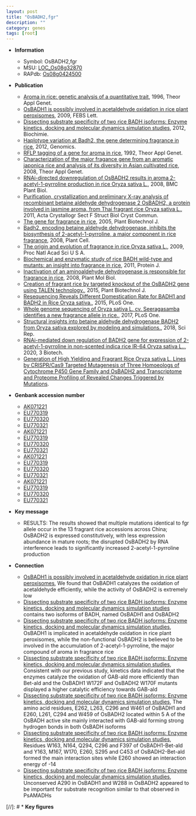 ```yaml
---
layout: post
title: "OsBADH2,fgr"
description: ""
category: genes
tags: [root]
---
```


* **Information**  
    + Symbol: OsBADH2,fgr  
    + MSU: [LOC_Os08g32870](http://rice.plantbiology.msu.edu/cgi-bin/ORF_infopage.cgi?orf=LOC_Os08g32870)  
    + RAPdb: [Os08g0424500](http://rapdb.dna.affrc.go.jp/viewer/gbrowse_details/irgsp1?name=Os08g0424500)  

* **Publication**  
    + [Aroma in rice: genetic analysis of a quantitative trait](http://www.ncbi.nlm.nih.gov/pubmed?term=Aroma+in+rice:+genetic+analysis+of+a+quantitative+trait%5BTitle%5D), 1996, Theor Appl Genet.
    + [OsBADH1 is possibly involved in acetaldehyde oxidation in rice plant peroxisomes](http://www.ncbi.nlm.nih.gov/pubmed?term=OsBADH1+is+possibly+involved+in+acetaldehyde+oxidation+in+rice+plant+peroxisomes%5BTitle%5D), 2009, FEBS Lett.
    + [Dissecting substrate specificity of two rice BADH isoforms: Enzyme kinetics, docking and molecular dynamics simulation studies](http://www.ncbi.nlm.nih.gov/pubmed?term=Dissecting+substrate+specificity+of+two+rice+BADH+isoforms:+Enzyme+kinetics,+docking+and+molecular+dynamics+simulation+studies%5BTitle%5D), 2012, Biochimie.
    + [Haplotype variation at Badh2, the gene determining fragrance in rice](http://www.ncbi.nlm.nih.gov/pubmed?term=Haplotype+variation+at+Badh2,+the+gene+determining+fragrance+in+rice%5BTitle%5D), 2012, Genomics.
    + [RFLP tagging of a gene for aroma in rice](http://www.ncbi.nlm.nih.gov/pubmed?term=RFLP+tagging+of+a+gene+for+aroma+in+rice%5BTitle%5D), 1992, Theor Appl Genet.
    + [Characterization of the major fragance gene from an aromatic japonica rice and analysis of its diversity in Asian cultivated rice](http://www.ncbi.nlm.nih.gov/pubmed?term=Characterization+of+the+major+fragance+gene+from+an+aromatic+japonica+rice+and+analysis+of+its+diversity+in+Asian+cultivated+rice%5BTitle%5D), 2008, Theor Appl Genet.
    + [RNAi-directed downregulation of OsBADH2 results in aroma 2-acetyl-1-pyrroline production in rice Oryza sativa L.](http://www.ncbi.nlm.nih.gov/pubmed?term=RNAi-directed+downregulation+of+OsBADH2+results+in+aroma+2-acetyl-1-pyrroline+production+in+rice+Oryza+sativa+L.%5BTitle%5D), 2008, BMC Plant Biol.
    + [Purification, crystallization and preliminary X-ray analysis of recombinant betaine aldehyde dehydrogenase 2 OsBADH2, a protein involved in jasmine aroma, from Thai fragrant rice Oryza sativa L.](http://www.ncbi.nlm.nih.gov/pubmed?term=Purification,+crystallization+and+preliminary+X-ray+analysis+of+recombinant+betaine+aldehyde+dehydrogenase+2+OsBADH2,+a+protein+involved+in+jasmine+aroma,+from+Thai+fragrant+rice+Oryza+sativa+L.%5BTitle%5D), 2011, Acta Crystallogr Sect F Struct Biol Cryst Commun.
    + [The gene for fragrance in rice](http://www.ncbi.nlm.nih.gov/pubmed?term=The+gene+for+fragrance+in+rice%5BTitle%5D), 2005, Plant Biotechnol J.
    + [Badh2, encoding betaine aldehyde dehydrogenase, inhibits the biosynthesis of 2-acetyl-1-pyrroline, a major component in rice fragrance](http://www.ncbi.nlm.nih.gov/pubmed?term=Badh2,+encoding+betaine+aldehyde+dehydrogenase,+inhibits+the+biosynthesis+of+2-acetyl-1-pyrroline,+a+major+component+in+rice+fragrance%5BTitle%5D), 2008, Plant Cell.
    + [The origin and evolution of fragrance in rice Oryza sativa L.](http://www.ncbi.nlm.nih.gov/pubmed?term=The+origin+and+evolution+of+fragrance+in+rice+Oryza+sativa+L.%5BTitle%5D), 2009, Proc Natl Acad Sci U S A.
    + [Biochemical and enzymatic study of rice BADH wild-type and mutants: an insight into fragrance in rice](http://www.ncbi.nlm.nih.gov/pubmed?term=Biochemical+and+enzymatic+study+of+rice+BADH+wild-type+and+mutants:+an+insight+into+fragrance+in+rice%5BTitle%5D), 2011, Protein J.
    + [Inactivation of an aminoaldehyde dehydrogenase is responsible for fragrance in rice](http://www.ncbi.nlm.nih.gov/pubmed?term=Inactivation+of+an+aminoaldehyde+dehydrogenase+is+responsible+for+fragrance+in+rice%5BTitle%5D), 2008, Plant Mol Biol.
    + [Creation of fragrant rice by targeted knockout of the OsBADH2 gene using TALEN technology.](http://www.ncbi.nlm.nih.gov/pubmed?term=Creation+of+fragrant+rice+by+targeted+knockout+of+the+OsBADH2+gene+using+TALEN+technology.%5BTitle%5D), 2015, Plant Biotechnol J.
    + [Resequencing Reveals Different Domestication Rate for BADH1 and BADH2 in Rice Oryza sativa.](http://www.ncbi.nlm.nih.gov/pubmed?term=Resequencing+Reveals+Different+Domestication+Rate+for+BADH1+and+BADH2+in+Rice+Oryza+sativa.%5BTitle%5D), 2015, PLoS One.
    + [Whole genome sequencing of Oryza sativa L. cv. Seeragasamba identifies a new fragrance allele in rice.](http://www.ncbi.nlm.nih.gov/pubmed?term=Whole+genome+sequencing+of+Oryza+sativa+L.+cv.+Seeragasamba+identifies+a+new+fragrance+allele+in+rice.%5BTitle%5D), 2017, PLoS One.
    + [Structural insights into betaine aldehyde dehydrogenase BADH2 from Oryza sativa explored by modeling and simulations.](http://www.ncbi.nlm.nih.gov/pubmed?term=Structural+insights+into+betaine+aldehyde+dehydrogenase+BADH2+from+Oryza+sativa+explored+by+modeling+and+simulations.%5BTitle%5D), 2018, Sci Rep.
    + [RNAi-mediated down regulation of BADH2 gene for expression of 2-acetyl-1-pyrroline in non-scented indica rice IR-64 Oryza sativa L..](http://www.ncbi.nlm.nih.gov/pubmed?term=RNAi-mediated+down+regulation+of+BADH2+gene+for+expression+of+2-acetyl-1-pyrroline+in+non-scented+indica+rice+IR-64+Oryza+sativa+L..%5BTitle%5D), 2020, 3 Biotech.
    + [Generation of High Yielding and Fragrant Rice  Oryza sativa L. Lines by CRISPR/Cas9 Targeted Mutagenesis of Three Homoeologs of Cytochrome P450 Gene Family and OsBADH2 and Transcriptome and Proteome Profiling of Revealed Changes Triggered by Mutations](Basel).

* **Genbank accession number**  
    + [AK071221](http://www.ncbi.nlm.nih.gov/nuccore/AK071221)
    + [EU770319](http://www.ncbi.nlm.nih.gov/nuccore/EU770319)
    + [EU770320](http://www.ncbi.nlm.nih.gov/nuccore/EU770320)
    + [EU770321](http://www.ncbi.nlm.nih.gov/nuccore/EU770321)
    + [AK071221](http://www.ncbi.nlm.nih.gov/nuccore/AK071221)
    + [EU770319](http://www.ncbi.nlm.nih.gov/nuccore/EU770319)
    + [EU770320](http://www.ncbi.nlm.nih.gov/nuccore/EU770320)
    + [EU770321](http://www.ncbi.nlm.nih.gov/nuccore/EU770321)
    + [AK071221](http://www.ncbi.nlm.nih.gov/nuccore/AK071221)
    + [EU770319](http://www.ncbi.nlm.nih.gov/nuccore/EU770319)
    + [EU770320](http://www.ncbi.nlm.nih.gov/nuccore/EU770320)
    + [EU770321](http://www.ncbi.nlm.nih.gov/nuccore/EU770321)
    + [AK071221](http://www.ncbi.nlm.nih.gov/nuccore/AK071221)
    + [EU770319](http://www.ncbi.nlm.nih.gov/nuccore/EU770319)
    + [EU770320](http://www.ncbi.nlm.nih.gov/nuccore/EU770320)
    + [EU770321](http://www.ncbi.nlm.nih.gov/nuccore/EU770321)

* **Key message**  
    + RESULTS: The results showed that multiple mutations identical to fgr allele occur in the 13 fragrant rice accessions across China; OsBADH2 is expressed constitutively, with less expression abundance in mature roots; the disrupted OsBADH2 by RNA interference leads to significantly increased 2-acetyl-1-pyrroline production

* **Connection**  
    + [OsBADH1 is possibly involved in acetaldehyde oxidation in rice plant peroxisomes](http://www.ncbi.nlm.nih.gov/pubmed?term=OsBADH1+is+possibly+involved+in+acetaldehyde+oxidation+in+rice+plant+peroxisomes%5BTitle%5D), We found that OsBADH1 catalyzes the oxidation of acetaldehyde efficiently, while the activity of OsBADH2 is extremely low
    + [Dissecting substrate specificity of two rice BADH isoforms: Enzyme kinetics, docking and molecular dynamics simulation studies](Oryza+sativa) contains two isoforms of BADH, named OsBADH1 and OsBADH2
    + [Dissecting substrate specificity of two rice BADH isoforms: Enzyme kinetics, docking and molecular dynamics simulation studies](http://www.ncbi.nlm.nih.gov/pubmed?term=Dissecting+substrate+specificity+of+two+rice+BADH+isoforms:+Enzyme+kinetics,+docking+and+molecular+dynamics+simulation+studies%5BTitle%5D), OsBADH1 is implicated in acetaldehyde oxidation in rice plant peroxisomes, while the non-functional OsBADH2 is believed to be involved in the accumulation of 2-acetyl-1-pyrroline, the major compound of aroma in fragrance rice
    + [Dissecting substrate specificity of two rice BADH isoforms: Enzyme kinetics, docking and molecular dynamics simulation studies](http://www.ncbi.nlm.nih.gov/pubmed?term=Dissecting+substrate+specificity+of+two+rice+BADH+isoforms:+Enzyme+kinetics,+docking+and+molecular+dynamics+simulation+studies%5BTitle%5D), Consistent with our previous study, kinetics data indicated that the enzymes catalyze the oxidation of GAB-ald more efficiently than Bet-ald and the OsBADH1 W172F and OsBADH2 W170F mutants displayed a higher catalytic efficiency towards GAB-ald
    + [Dissecting substrate specificity of two rice BADH isoforms: Enzyme kinetics, docking and molecular dynamics simulation studies](http://www.ncbi.nlm.nih.gov/pubmed?term=Dissecting+substrate+specificity+of+two+rice+BADH+isoforms:+Enzyme+kinetics,+docking+and+molecular+dynamics+simulation+studies%5BTitle%5D), The amino acid residues, E262, L263, C296 and W461 of OsBADH1 and E260, L261, C294 and W459 of OsBADH2 located within 5 A of the OsBADH active site mainly interacted with GAB-ald forming strong hydrogen bonds in both OsBADH isoforms
    + [Dissecting substrate specificity of two rice BADH isoforms: Enzyme kinetics, docking and molecular dynamics simulation studies](http://www.ncbi.nlm.nih.gov/pubmed?term=Dissecting+substrate+specificity+of+two+rice+BADH+isoforms:+Enzyme+kinetics,+docking+and+molecular+dynamics+simulation+studies%5BTitle%5D), Residues W163, N164, Q294, C296 and F397 of OsBADH1-Bet-ald and Y163, M167, W170, E260, S295 and C453 of OsBADH2-Bet-ald formed the main interaction sites while E260 showed an interaction energy of -14
    + [Dissecting substrate specificity of two rice BADH isoforms: Enzyme kinetics, docking and molecular dynamics simulation studies](http://www.ncbi.nlm.nih.gov/pubmed?term=Dissecting+substrate+specificity+of+two+rice+BADH+isoforms:+Enzyme+kinetics,+docking+and+molecular+dynamics+simulation+studies%5BTitle%5D), Unconserved A290 in OsBADH1 and W288 in OsBADH2 appeared to be important for substrate recognition similar to that observed in PsAMADHs

[//]: # * **Key figures**  


